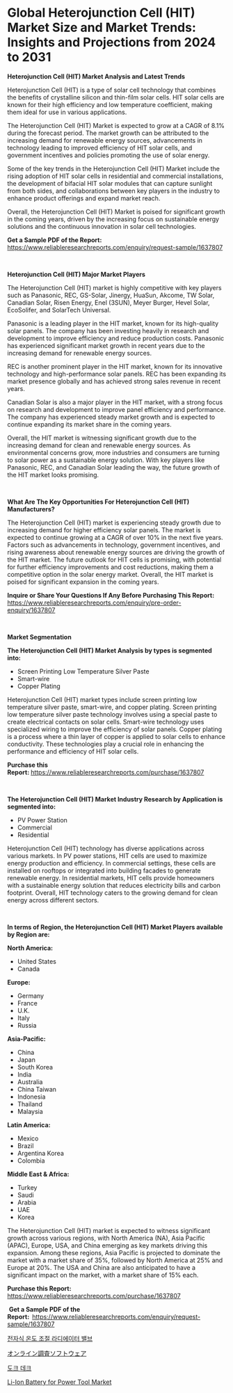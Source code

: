 <p><h1>Global Heterojunction Cell (HIT) Market Size and Market Trends: Insights and Projections from 2024 to 2031</h1></p><p><strong>Heterojunction Cell (HIT) Market Analysis and Latest Trends</strong></p>
<p><p>Heterojunction Cell (HIT) is a type of solar cell technology that combines the benefits of crystalline silicon and thin-film solar cells. HIT solar cells are known for their high efficiency and low temperature coefficient, making them ideal for use in various applications.</p><p>The Heterojunction Cell (HIT) Market is expected to grow at a CAGR of 8.1% during the forecast period. The market growth can be attributed to the increasing demand for renewable energy sources, advancements in technology leading to improved efficiency of HIT solar cells, and government incentives and policies promoting the use of solar energy.</p><p>Some of the key trends in the Heterojunction Cell (HIT) Market include the rising adoption of HIT solar cells in residential and commercial installations, the development of bifacial HIT solar modules that can capture sunlight from both sides, and collaborations between key players in the industry to enhance product offerings and expand market reach.</p><p>Overall, the Heterojunction Cell (HIT) Market is poised for significant growth in the coming years, driven by the increasing focus on sustainable energy solutions and the continuous innovation in solar cell technologies.</p></p>
<p><strong>Get a Sample PDF of the Report:&nbsp;</strong> <a href="https://www.reliableresearchreports.com/enquiry/request-sample/1637807">https://www.reliableresearchreports.com/enquiry/request-sample/1637807</a></p>
<p>&nbsp;</p>
<p><strong>Heterojunction Cell (HIT) Major Market Players</strong></p>
<p><p>The Heterojunction Cell (HIT) market is highly competitive with key players such as Panasonic, REC, GS-Solar, Jinergy, HuaSun, Akcome, TW Solar, Canadian Solar, Risen Energy, Enel (3SUN), Meyer Burger, Hevel Solar, EcoSolifer, and SolarTech Universal.</p><p>Panasonic is a leading player in the HIT market, known for its high-quality solar panels. The company has been investing heavily in research and development to improve efficiency and reduce production costs. Panasonic has experienced significant market growth in recent years due to the increasing demand for renewable energy sources.</p><p>REC is another prominent player in the HIT market, known for its innovative technology and high-performance solar panels. REC has been expanding its market presence globally and has achieved strong sales revenue in recent years.</p><p>Canadian Solar is also a major player in the HIT market, with a strong focus on research and development to improve panel efficiency and performance. The company has experienced steady market growth and is expected to continue expanding its market share in the coming years.</p><p>Overall, the HIT market is witnessing significant growth due to the increasing demand for clean and renewable energy sources. As environmental concerns grow, more industries and consumers are turning to solar power as a sustainable energy solution. With key players like Panasonic, REC, and Canadian Solar leading the way, the future growth of the HIT market looks promising.</p></p>
<p>&nbsp;</p>
<p><strong>What Are The Key Opportunities For Heterojunction Cell (HIT) Manufacturers?</strong></p>
<p><p>The Heterojunction Cell (HIT) market is experiencing steady growth due to increasing demand for higher efficiency solar panels. The market is expected to continue growing at a CAGR of over 10% in the next five years. Factors such as advancements in technology, government incentives, and rising awareness about renewable energy sources are driving the growth of the HIT market. The future outlook for HIT cells is promising, with potential for further efficiency improvements and cost reductions, making them a competitive option in the solar energy market. Overall, the HIT market is poised for significant expansion in the coming years.</p></p>
<p><strong>Inquire or Share Your Questions If Any Before Purchasing This Report:</strong> <a href="https://www.reliableresearchreports.com/enquiry/pre-order-enquiry/1637807">https://www.reliableresearchreports.com/enquiry/pre-order-enquiry/1637807</a></p>
<p>&nbsp;</p>
<p><strong>Market Segmentation</strong></p>
<p><strong>The Heterojunction Cell (HIT) Market Analysis by types is segmented into:</strong></p>
<p><ul><li>Screen Printing Low Temperature Silver Paste</li><li>Smart-wire</li><li>Copper Plating</li></ul></p>
<p><p>Heterojunction Cell (HIT) market types include screen printing low temperature silver paste, smart-wire, and copper plating. Screen printing low temperature silver paste technology involves using a special paste to create electrical contacts on solar cells. Smart-wire technology uses specialized wiring to improve the efficiency of solar panels. Copper plating is a process where a thin layer of copper is applied to solar cells to enhance conductivity. These technologies play a crucial role in enhancing the performance and efficiency of HIT solar cells.</p></p>
<p><strong>Purchase this Report:&nbsp;</strong><a href="https://www.reliableresearchreports.com/purchase/1637807">https://www.reliableresearchreports.com/purchase/1637807</a></p>
<p>&nbsp;</p>
<p><strong>The Heterojunction Cell (HIT) Market Industry Research by Application is segmented into:</strong></p>
<p><ul><li>PV Power Station</li><li>Commercial</li><li>Residential</li></ul></p>
<p><p>Heterojunction Cell (HIT) technology has diverse applications across various markets. In PV power stations, HIT cells are used to maximize energy production and efficiency. In commercial settings, these cells are installed on rooftops or integrated into building facades to generate renewable energy. In residential markets, HIT cells provide homeowners with a sustainable energy solution that reduces electricity bills and carbon footprint. Overall, HIT technology caters to the growing demand for clean energy across different sectors.</p></p>
<p>&nbsp;</p>
<p><strong>In terms of Region, the Heterojunction Cell (HIT) Market Players available by Region are:</strong></p>
<p>
    <p> <strong> North America: </strong>
        <ul>
            <li>United States</li>
            <li>Canada</li>
        </ul>
        </p> 
    <p> <strong> Europe: </strong>
        <ul>
            <li>Germany</li>
            <li>France</li>
            <li>U.K.</li>
            <li>Italy</li>
            <li>Russia</li>
        </ul>
        </p> 
    <p> <strong> Asia-Pacific: </strong>
        <ul>
            <li>China</li>
            <li>Japan</li>
            <li>South Korea</li>
            <li>India</li>
            <li>Australia</li>
            <li>China Taiwan</li>
            <li>Indonesia</li>
            <li>Thailand</li>
            <li>Malaysia</li>
        </ul>
        </p> 
    <p> <strong> Latin America: </strong>
        <ul>
            <li>Mexico</li>
            <li>Brazil</li>
            <li>Argentina Korea</li>
            <li>Colombia</li>
        </ul>
        </p> 
    <p> <strong> Middle East & Africa: </strong>
        <ul>
            <li>Turkey</li>
            <li>Saudi</li>
            <li>Arabia</li>
            <li>UAE</li>
            <li>Korea</li>
        </ul>
    </p>
    </p>
<p><p>The Heterojunction Cell (HIT) market is expected to witness significant growth across various regions, with North America (NA), Asia Pacific (APAC), Europe, USA, and China emerging as key markets driving this expansion. Among these regions, Asia Pacific is projected to dominate the market with a market share of 35%, followed by North America at 25% and Europe at 20%. The USA and China are also anticipated to have a significant impact on the market, with a market share of 15% each.</p></p>
<p><strong>Purchase this Report: </strong><a href="https://www.reliableresearchreports.com/purchase/1637807">https://www.reliableresearchreports.com/purchase/1637807</a></p>
<p>&nbsp;<strong>Get a Sample PDF of the Report:&nbsp;&nbsp;</strong><a href="https://www.reliableresearchreports.com/enquiry/request-sample/1637807">https://www.reliableresearchreports.com/enquiry/request-sample/1637807</a></p>
<p><strong></strong></p>
<p><p><a href="https://github.com/JeromeRtyau89966/Market-Research-Report-List-1/blob/main/809312015620.md">전자식 온도 조절 라디에이터 밸브</a></p><p><a href="https://github.com/AriMuller2009/Market-Research-Report-List-1/blob/main/531592116639.md">オンライン調査ソフトウェア</a></p><p><a href="https://github.com/TimmyMann6767/Market-Research-Report-List-1/blob/main/594888015619.md">도크 데크</a></p><p><a href="https://github.com/Airanohannonzb68e5pb53oc1/Market-Research-Report-List-1/blob/main/li-ion-battery-for-power-tool-market.md">Li-Ion Battery for Power Tool Market</a></p></p>